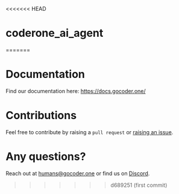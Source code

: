 <<<<<<< HEAD
# coderone_ai_agent
=======
# Documentation

Find our documentation here: https://docs.gocoder.one/

# Contributions

Feel free to contribute by raising a `pull request` or [raising an issue](https://github.com/CoderOneHQ/starter-kits/issues).

# Any questions?

Reach out at [humans@gocoder.one](mailto:humans@gocoder.one) or find us on [Discord](https://discord.gg/NkfgvRN).
>>>>>>> d689251 (first commit)
